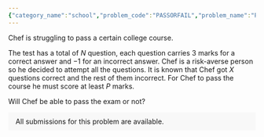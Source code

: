 ```yaml
---
{"category_name":"school","problem_code":"PASSORFAIL","problem_name":"Pass or Fail","problemComponents":{"constraints":"- $1 \\leq T \\leq 1000$\n- $1 \\leq N \\leq 100$\n- $0 \\leq X \\leq N$\n- $0 \\leq P \\leq 3\\cdot N$\n","constraintsState":true,"subtasks":"","subtasksState":false,"inputFormat":"- First line will contain $T$, number of testcases. Then the testcases follow.\n- Each testcase contains of a single line of input, three integers $N, X, P$.\n","inputFormatState":true,"outputFormat":"For each test case output `\u0022PASS\u0022` if Chef passes the exam and `\u0022FAIL\u0022` if Chef fails the exam.\n\nYou may print each character of the string in uppercase or lowercase (for example, the strings \u0022pAas\u0022, \u0022pass\u0022, \u0022Pass\u0022 and \u0022PASS\u0022 will all be treated as identical).","outputFormatState":true,"sampleTestCases":{"0":{"id":1,"input":"3\n5 2 3\n5 2 4\n4 0 0\n","output":"PASS\nFAIL\nFAIL\n","explanation":"**Test case $1$:** Chef gets $2$ questions correct giving him $6$ marks and since he got $3$ questions incorrect so he faces a penalty of $-3$. So Chef\u0027s final score is $3$ and the passing marks are also $3$, so he passes the exam :)\n\n**Test case $2$:** Chef\u0027s total marks are $3$ and since the passing marks are $4$, Chef fails the test :(\n\n**Test case $3$:** Chef got all the problems wrong and thus his total score is $-4$. Since the passing marks are $0$, Chef fails the exam :(","isDeleted":false}}},"video_editorial_url":"https://youtu.be/qPPlRXJYONE","languages_supported":{"0":"CPP14","1":"C","2":"JAVA","3":"PYTH 3.6","4":"CPP17","5":"PYTH","6":"PYP3","7":"CS2","8":"ADA","9":"PYPY","10":"TEXT","11":"PAS fpc","12":"NODEJS","13":"RUBY","14":"PHP","15":"GO","16":"HASK","17":"TCL","18":"PERL","19":"SCALA","20":"LUA","21":"kotlin","22":"BASH","23":"JS","24":"LISP sbcl","25":"rust","26":"PAS gpc","27":"BF","28":"CLOJ","29":"R","30":"D","31":"CAML","32":"FORT","33":"ASM","34":"swift","35":"FS","36":"WSPC","37":"LISP clisp","38":"SQL","39":"SCM guile","40":"PERL6","41":"ERL","42":"CLPS","43":"ICK","44":"NICE","45":"PRLG","46":"ICON","47":"COB","48":"SCM chicken","49":"PIKE","50":"SCM qobi","51":"ST","52":"SQLQ","53":"NEM"},"max_timelimit":0.5,"source_sizelimit":50000,"problem_author":"utkarsh_adm","problem_tester":"","date_added":"17-10-2021","tags":{"0":"cakewalk","1":"start16","2":"utkarsh_adm"},"problem_difficulty_level":"Unavailable","best_tag":"","editorial_url":"https://discuss.codechef.com/problems/PASSORFAIL","time":{"view_start_date":1634751002,"submit_start_date":1634751002,"visible_start_date":1634751002,"end_date":1735669800},"is_direct_submittable":false,"problemDiscussURL":"https://discuss.codechef.com/search?q=PASSORFAIL","is_proctored":false,"visitedContests":{},"layout":"problem"}
---
```

Chef is struggling to pass a certain college course.

The test has a total of $N$ question, each question carries $3$ marks for a correct answer and $-1$ for an incorrect answer. Chef is a risk-averse person so he decided to attempt all the questions. It is known that Chef got $X$ questions correct and the rest of them incorrect. For Chef to pass the course he must score at least $P$ marks. 

Will Chef be able to pass the exam or not?

<aside style='background: #f8f8f8;padding: 10px 15px;'><div>All submissions for this problem are available.</div></aside>